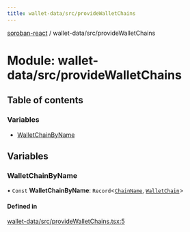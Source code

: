 ```yaml
---
title: wallet-data/src/provideWalletChains
---
```

[soroban-react](../README.md) / wallet-data/src/provideWalletChains

# Module: wallet-data/src/provideWalletChains

## Table of contents

### Variables

- [WalletChainByName](wallet_data_src_provideWalletChains.md#walletchainbyname)

## Variables

### WalletChainByName

• `Const` **WalletChainByName**: `Record`<[`ChainName`](types_src.md#chainname), [`WalletChain`](../interfaces/types_src.WalletChain.md)\>

#### Defined in

[wallet-data/src/provideWalletChains.tsx:5](https://github.com/mauroepce/soroban-react/blob/18cabd0/packages/wallet-data/src/provideWalletChains.tsx#L5)
